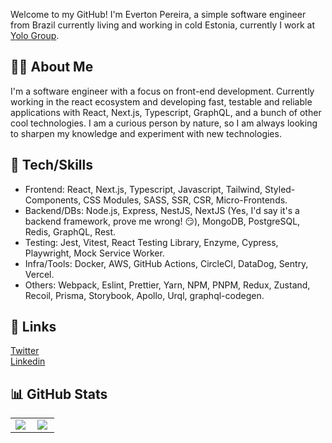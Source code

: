 
Welcome to my GitHub! I'm Everton Pereira, a simple software engineer from Brazil currently living and working in cold Estonia, currently I work at <a href="https://yolo.com">Yolo Group</a>.

## 👷‍♂️ About Me
I'm a software engineer with a focus on front-end development. Currently working in the react ecosystem and developing fast, testable and reliable applications with React, Next.js, Typescript, GraphQL, and a bunch of other cool technologies. 
I am a curious person by nature, so I am always looking to sharpen my knowledge and experiment with new technologies.

## 📖 Tech/Skills
- Frontend: React, Next.js, Typescript, Javascript, Tailwind, Styled-Components, CSS Modules, SASS, SSR, CSR, Micro-Frontends.
- Backend/DBs: Node.js, Express, NestJS, NextJS (Yes, I'd say it's a backend framework, prove me wrong! 😏), MongoDB, PostgreSQL, Redis, GraphQL, Rest.
- Testing: Jest, Vitest, React Testing Library, Enzyme, Cypress, Playwright, Mock Service Worker.
- Infra/Tools: Docker, AWS, GitHub Actions, CircleCI, DataDog, Sentry, Vercel.
- Others: Webpack, Eslint, Prettier, Yarn, NPM, PNPM, Redux, Zustand, Recoil, Prisma, Storybook, Apollo, Urql, graphql-codegen.

## 🔗 Links
<p>
  <a href="https://twitter.com/@evertonmwp/">Twitter</a><br/>
  <a href="https://www.linkedin.com/in/emwp/">Linkedin</a><br/>
</p>


## 📊 GitHub Stats 
<center>
<table>
  <tr>
    <td><img align="left" padding-right="10px" src=https://github-readme-stats.vercel.app/api?username=emwp&show_icons=true ></td>
    <td><img align="left" padding-right="10px" src=https://github-readme-stats.vercel.app/api/top-langs/?username=emwp&show_icons=true&layout=compact></td>
  </tr>  
</table>
</center>
